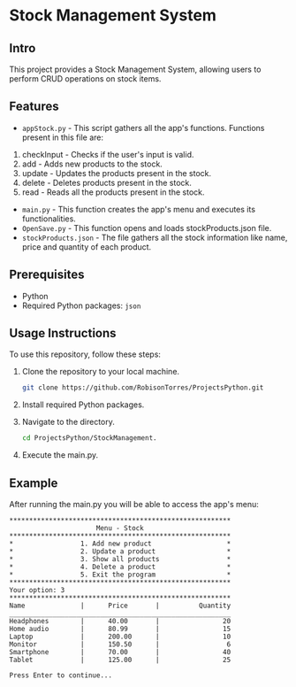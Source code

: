 # Stock Management System

## Intro

This project provides a Stock Management System, allowing users to perform CRUD operations on stock items.

## Features 

 - ```appStock.py``` - This script gathers all the app's functions.
 Functions present in this file are:
  1. checkInput - Checks if the user's input is valid.
  2. add - Adds new products to the stock.
  3. update - Updates the products present in the stock.
  4. delete - Deletes products present in the stock.
  5. read - Reads all the products present in the stock.

 - ```main.py``` - This function creates the app's menu and executes its functionalities.
 - ```OpenSave.py``` - This function opens and loads stockProducts.json file.
 - ```stockProducts.json``` - The file gathers all the stock information like name, price and quantity of each product.
 
## Prerequisites

- Python
- Required Python packages: `json`

## Usage Instructions

To use this repository, follow these steps:

1. Clone the repository to your local machine.

    ```bash
    git clone https://github.com/RobisonTorres/ProjectsPython.git 

2. Install required Python packages.

3. Navigate to the directory.

    ```bash
    cd ProjectsPython/StockManagement.

4. Execute the main.py.

## Example

After running the main.py you will be able to access the app's menu:

```
********************************************************
                      Menu - Stock
********************************************************
*                 1. Add new product                   * 
*                 2. Update a product                  * 
*                 3. Show all products                 * 
*                 4. Delete a product                  * 
*                 5. Exit the program                  * 
********************************************************
Your option: 3
********************************************************
Name              |      Price       |          Quantity
________________________________________________________
Headphones        |      40.00       |                20
Home audio        |      80.99       |                15
Laptop            |      200.00      |                10
Monitor           |      150.50      |                 6
Smartphone        |      70.00       |                40
Tablet            |      125.00      |                25

Press Enter to continue...
```